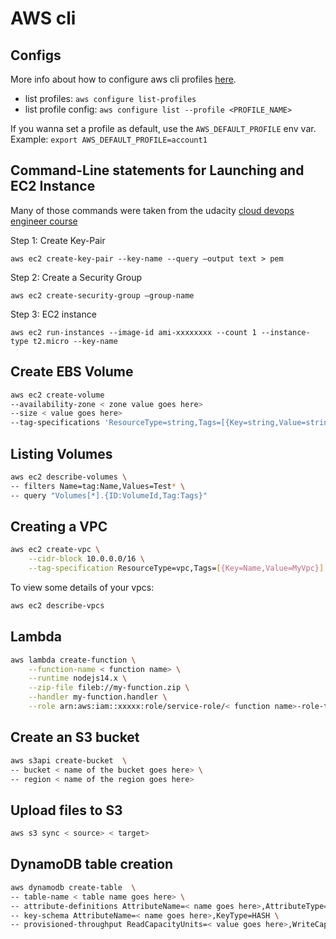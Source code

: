 # AWS cli

## Configs

More info about how to configure aws cli profiles [here](https://docs.aws.amazon.com/cli/latest/userguide/cli-configure-files.html#cli-configure-files-where).

- list profiles: `aws configure list-profiles`
- list profile config: `aws configure list --profile <PROFILE_NAME>`

If you wanna set a profile as default, use the `AWS_DEFAULT_PROFILE` env var. Example: `export AWS_DEFAULT_PROFILE=account1`

## Command-Line statements for Launching and EC2 Instance

Many of those commands were taken from the udacity [cloud devops engineer course](https://learn.udacity.com/nanodegrees/nd9991)

Step 1: Create Key-Pair

`aws ec2 create-key-pair --key-name --query –output text > pem`

Step 2: Create a Security Group

`aws ec2 create-security-group –group-name`

Step 3: EC2 instance

`aws ec2 run-instances --image-id ami-xxxxxxxx --count 1 --instance-type t2.micro --key-name`

## Create EBS Volume

```bash
aws ec2 create-volume 
--availability-zone < zone value goes here>
--size < value goes here>
--tag-specifications 'ResourceType=string,Tags=[{Key=string,Value=string},{Key=string,Value=string}]'
```

## Listing Volumes

```bash
aws ec2 describe-volumes \
-- filters Name=tag:Name,Values=Test* \
-- query "Volumes[*].{ID:VolumeId,Tag:Tags}"
```

## Creating a VPC

```bash
aws ec2 create-vpc \
    --cidr-block 10.0.0.0/16 \
    --tag-specification ResourceType=vpc,Tags=[{Key=Name,Value=MyVpc}]
```

To view some details of your vpcs:

```bash
aws ec2 describe-vpcs
```

## Lambda

```bash
aws lambda create-function \
    --function-name < function name> \
    --runtime nodejs14.x \
    --zip-file fileb://my-function.zip \
    --handler my-function.handler \
    --role arn:aws:iam::xxxxx:role/service-role/< function name>-role-tges6bf4
```

## Create an S3 bucket

```bash
aws s3api create-bucket  \
-- bucket < name of the bucket goes here> \
-- region < name of the region goes here>
```

## Upload files to S3

```bash
aws s3 sync < source> < target>
```

## DynamoDB table creation

```bash
aws dynamodb create-table  \
-- table-name < table name goes here> \
-- attribute-definitions AttributeName=< name goes here>,AttributeType=S  \
-- key-schema AttributeName=< name goes here>,KeyType=HASH \
-- provisioned-throughput ReadCapacityUnits=< value goes here>,WriteCapacityUnits= < value goes here> \
```
